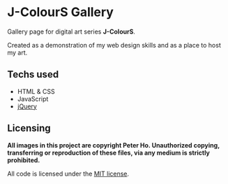 # J-ColourS Gallery

Gallery page for digital art series **J-ColourS**.

Created as a demonstration of my web design skills and as a place to host my art.

## Techs used

- HTML & CSS
- JavaScript
- [jQuery](https://jquery.com/)

## Licensing

**All images in this project are copyright Peter Ho. Unauthorized copying, transferring or reproduction of these files, via any medium is strictly prohibited.**

All code is licensed under the [MIT license](/LICENSE).